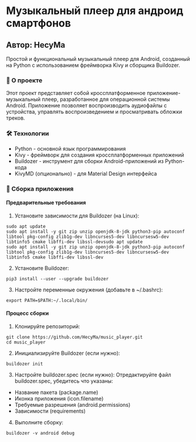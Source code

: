 # Музыкальный плеер для андроид смартфонов
## Автор: HecyMa

Простой и функциональный музыкальный плеер для Android, созданный на Python с использованием фреймворка Kivy и сборщика Buildozer.
### 🚀 О проекте
Этот проект представляет собой кроссплатформенное приложение-музыкальный плеер, разработанное для операционной системы Android. Приложение позволяет воспроизводить аудиофайлы с устройства, управлять воспроизведением и просматривать обложки треков.

### 🛠 Технологии
* Python - основной язык программирования
* Kivy - фреймворк для создания кроссплатформенных приложений
* Buildozer - инструмент для сборки Android-приложений из Python-кода
* KivyMD (опционально) - для Material Design интерфейса

### 🔧 Сборка приложения
#### Предварительные требования
1. Установите зависимости для Buildozer (на Linux):
```
sudo apt update
sudo apt install -y git zip unzip openjdk-8-jdk python3-pip autoconf libtool pkg-config zlib1g-dev libncurses5-dev libncursesw5-dev libtinfo5 cmake libffi-dev libssl-devsudo apt update
sudo apt install -y git zip unzip openjdk-8-jdk python3-pip autoconf libtool pkg-config zlib1g-dev libncurses5-dev libncursesw5-dev libtinfo5 cmake libffi-dev libssl-dev
```
2. Установите Buildozer:
```
pip3 install --user --upgrade buildozer
```
3. Настройте переменные окружения (добавьте в ~/.bashrc):
```
export PATH=$PATH:~/.local/bin/
```

#### Процесс сборки
1. Клонируйте репозиторий:
```
git clone https://github.com/HecyMa/music_player.git
cd music_player
```
2. Инициализируйте Buildozer (если нужно):
```
buildozer init
```
3. Настройте buildozer.spec (если нужно):
Отредактируйте файл buildozer.spec, убедитесь что указаны:
* Название пакета (package.name)
* Иконка приложения (icon.filename)
* Требуемые разрешения (android.permissions)
* Зависимости (requirements)
4. Выполните сборку:
```
buildozer -v android debug
```
